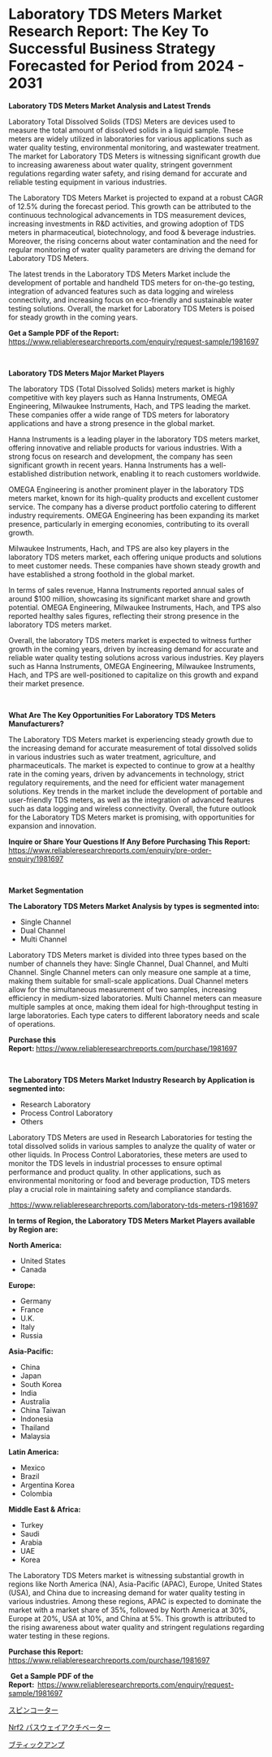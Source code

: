 <p><h1>Laboratory TDS Meters Market Research Report: The Key To Successful Business Strategy Forecasted for Period from 2024 - 2031</h1></p><p><strong>Laboratory TDS Meters Market Analysis and Latest Trends</strong></p>
<p><p>Laboratory Total Dissolved Solids (TDS) Meters are devices used to measure the total amount of dissolved solids in a liquid sample. These meters are widely utilized in laboratories for various applications such as water quality testing, environmental monitoring, and wastewater treatment. The market for Laboratory TDS Meters is witnessing significant growth due to increasing awareness about water quality, stringent government regulations regarding water safety, and rising demand for accurate and reliable testing equipment in various industries.</p><p>The Laboratory TDS Meters Market is projected to expand at a robust CAGR of 12.5% during the forecast period. This growth can be attributed to the continuous technological advancements in TDS measurement devices, increasing investments in R&D activities, and growing adoption of TDS meters in pharmaceutical, biotechnology, and food & beverage industries. Moreover, the rising concerns about water contamination and the need for regular monitoring of water quality parameters are driving the demand for Laboratory TDS Meters.</p><p>The latest trends in the Laboratory TDS Meters Market include the development of portable and handheld TDS meters for on-the-go testing, integration of advanced features such as data logging and wireless connectivity, and increasing focus on eco-friendly and sustainable water testing solutions. Overall, the market for Laboratory TDS Meters is poised for steady growth in the coming years.</p></p>
<p><strong>Get a Sample PDF of the Report:&nbsp;</strong> <a href="https://www.reliableresearchreports.com/enquiry/request-sample/1981697">https://www.reliableresearchreports.com/enquiry/request-sample/1981697</a></p>
<p>&nbsp;</p>
<p><strong>Laboratory TDS Meters Major Market Players</strong></p>
<p><p>The laboratory TDS (Total Dissolved Solids) meters market is highly competitive with key players such as Hanna Instruments, OMEGA Engineering, Milwaukee Instruments, Hach, and TPS leading the market. These companies offer a wide range of TDS meters for laboratory applications and have a strong presence in the global market.</p><p>Hanna Instruments is a leading player in the laboratory TDS meters market, offering innovative and reliable products for various industries. With a strong focus on research and development, the company has seen significant growth in recent years. Hanna Instruments has a well-established distribution network, enabling it to reach customers worldwide.</p><p>OMEGA Engineering is another prominent player in the laboratory TDS meters market, known for its high-quality products and excellent customer service. The company has a diverse product portfolio catering to different industry requirements. OMEGA Engineering has been expanding its market presence, particularly in emerging economies, contributing to its overall growth.</p><p>Milwaukee Instruments, Hach, and TPS are also key players in the laboratory TDS meters market, each offering unique products and solutions to meet customer needs. These companies have shown steady growth and have established a strong foothold in the global market.</p><p>In terms of sales revenue, Hanna Instruments reported annual sales of around $100 million, showcasing its significant market share and growth potential. OMEGA Engineering, Milwaukee Instruments, Hach, and TPS also reported healthy sales figures, reflecting their strong presence in the laboratory TDS meters market.</p><p>Overall, the laboratory TDS meters market is expected to witness further growth in the coming years, driven by increasing demand for accurate and reliable water quality testing solutions across various industries. Key players such as Hanna Instruments, OMEGA Engineering, Milwaukee Instruments, Hach, and TPS are well-positioned to capitalize on this growth and expand their market presence.</p></p>
<p>&nbsp;</p>
<p><strong>What Are The Key Opportunities For Laboratory TDS Meters Manufacturers?</strong></p>
<p><p>The Laboratory TDS Meters market is experiencing steady growth due to the increasing demand for accurate measurement of total dissolved solids in various industries such as water treatment, agriculture, and pharmaceuticals. The market is expected to continue to grow at a healthy rate in the coming years, driven by advancements in technology, strict regulatory requirements, and the need for efficient water management solutions. Key trends in the market include the development of portable and user-friendly TDS meters, as well as the integration of advanced features such as data logging and wireless connectivity. Overall, the future outlook for the Laboratory TDS Meters market is promising, with opportunities for expansion and innovation.</p></p>
<p><strong>Inquire or Share Your Questions If Any Before Purchasing This Report:</strong> <a href="https://www.reliableresearchreports.com/enquiry/pre-order-enquiry/1981697">https://www.reliableresearchreports.com/enquiry/pre-order-enquiry/1981697</a></p>
<p>&nbsp;</p>
<p><strong>Market Segmentation</strong></p>
<p><strong>The Laboratory TDS Meters Market Analysis by types is segmented into:</strong></p>
<p><ul><li>Single Channel</li><li>Dual Channel</li><li>Multi Channel</li></ul></p>
<p><p>Laboratory TDS Meters market is divided into three types based on the number of channels they have: Single Channel, Dual Channel, and Multi Channel. Single Channel meters can only measure one sample at a time, making them suitable for small-scale applications. Dual Channel meters allow for the simultaneous measurement of two samples, increasing efficiency in medium-sized laboratories. Multi Channel meters can measure multiple samples at once, making them ideal for high-throughput testing in large laboratories. Each type caters to different laboratory needs and scale of operations.</p></p>
<p><strong>Purchase this Report:&nbsp;</strong><a href="https://www.reliableresearchreports.com/purchase/1981697">https://www.reliableresearchreports.com/purchase/1981697</a></p>
<p>&nbsp;</p>
<p><strong>The Laboratory TDS Meters Market Industry Research by Application is segmented into:</strong></p>
<p><ul><li>Research Laboratory</li><li>Process Control Laboratory</li><li>Others</li></ul></p>
<p><p>Laboratory TDS Meters are used in Research Laboratories for testing the total dissolved solids in various samples to analyze the quality of water or other liquids. In Process Control Laboratories, these meters are used to monitor the TDS levels in industrial processes to ensure optimal performance and product quality. In other applications, such as environmental monitoring or food and beverage production, TDS meters play a crucial role in maintaining safety and compliance standards.</p></p>
<p><a href="https://www.reliableresearchreports.com/laboratory-tds-meters-r1981697">&nbsp;https://www.reliableresearchreports.com/laboratory-tds-meters-r1981697</a></p>
<p><strong>In terms of Region, the Laboratory TDS Meters Market Players available by Region are:</strong></p>
<p>
    <p> <strong> North America: </strong>
        <ul>
            <li>United States</li>
            <li>Canada</li>
        </ul>
        </p> 
    <p> <strong> Europe: </strong>
        <ul>
            <li>Germany</li>
            <li>France</li>
            <li>U.K.</li>
            <li>Italy</li>
            <li>Russia</li>
        </ul>
        </p> 
    <p> <strong> Asia-Pacific: </strong>
        <ul>
            <li>China</li>
            <li>Japan</li>
            <li>South Korea</li>
            <li>India</li>
            <li>Australia</li>
            <li>China Taiwan</li>
            <li>Indonesia</li>
            <li>Thailand</li>
            <li>Malaysia</li>
        </ul>
        </p> 
    <p> <strong> Latin America: </strong>
        <ul>
            <li>Mexico</li>
            <li>Brazil</li>
            <li>Argentina Korea</li>
            <li>Colombia</li>
        </ul>
        </p> 
    <p> <strong> Middle East & Africa: </strong>
        <ul>
            <li>Turkey</li>
            <li>Saudi</li>
            <li>Arabia</li>
            <li>UAE</li>
            <li>Korea</li>
        </ul>
    </p>
    </p>
<p><p>The Laboratory TDS Meters market is witnessing substantial growth in regions like North America (NA), Asia-Pacific (APAC), Europe, United States (USA), and China due to increasing demand for water quality testing in various industries. Among these regions, APAC is expected to dominate the market with a market share of 35%, followed by North America at 30%, Europe at 20%, USA at 10%, and China at 5%. This growth is attributed to the rising awareness about water quality and stringent regulations regarding water testing in these regions.</p></p>
<p><strong>Purchase this Report: </strong><a href="https://www.reliableresearchreports.com/purchase/1981697">https://www.reliableresearchreports.com/purchase/1981697</a></p>
<p>&nbsp;<strong>Get a Sample PDF of the Report:&nbsp;&nbsp;</strong><a href="https://www.reliableresearchreports.com/enquiry/request-sample/1981697">https://www.reliableresearchreports.com/enquiry/request-sample/1981697</a></p>
<p><strong></strong></p>
<p><p><a href="https://github.com/oqoeusbvpadwjs08/Market-Research-Report-List-1/blob/main/893769745634.md">スピンコーター</a></p><p><a href="https://github.com/CloydAbbott2023/Market-Research-Report-List-1/blob/main/812463945632.md">Nrf2 パスウェイアクチベーター</a></p><p><a href="https://github.com/Fatimaklein1/Market-Research-Report-List-1/blob/main/936991145633.md">ブティックアンプ</a></p></p>